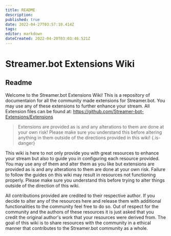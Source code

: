 ```yaml
---
title: README
description: 
published: true
date: 2022-04-27T03:57:10.414Z
tags: 
editor: markdown
dateCreated: 2022-04-20T03:03:46.521Z
---
```


# Streamer.bot Extensions Wiki

## Readme

Welcome to the Streamer.bot Extensions Wiki!  This is a repository of documentaion for all the community made extensions for Streamer.bot.  You may use any of these extensions to further enhance your stream.  All Extension files can be found at: https://github.com/Streamer-bot-Extensions/Extensions

> Extensions are provided as is and any alterations to them are done at your own risk!  Please make sure you understand this before altering anything in them outside of the directions provided in this wiki!
{.is-danger}

This wiki is here to not only provide you with great resources to enhance your stream but also to guide you in configuring each resource provided.  You may use any of them and alter them as you like but extensions are provided as is and any alterations to them are done at your own risk. Failure to follow the guides on this wiki may result in resources not functioning properly.  Please make sure you understand this before trying to alter things outside of the direction of this wiki.

All contributions provided are credited to their respective author.  If you decide to alter any of the resources here and release them with additional functionalities to the community feel free to do so.  Out of respect for the community and the authors of these resources it is just asked that you credit the original author's work that your resources were derived from.  The goal of this wiki is to share resources with the community in a ethical manner that contributes to the Streamer.bot community as a whole.
